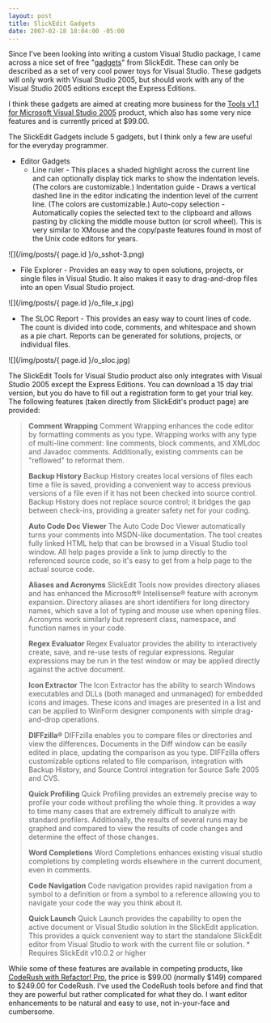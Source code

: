```yaml
---
layout: post
title: SlickEdit Gadgets
date: 2007-02-18 18:04:00 -05:00
---
```


Since I've been looking into writing a custom Visual Studio package, I came across a nice set of free "[gadgets](http://www.slickedit.com/content/view/441)" from SlickEdit. These can only be described as a set of very cool power toys for Visual Studio. These gadgets will only work with Visual Studio 2005, but should work with any of the Visual Studio 2005 editions except the Express Editions.

I think these gadgets are aimed at creating more business for the [Tools v1.1 for Microsoft Visual Studio 2005](http://www.slickedit.com/content/view/385/234/) product, which also has some very nice features and is currently priced at $99.00.

The SlickEdit Gadgets include 5 gadgets, but I think only a few are useful for the everyday programmer. 

*   Editor Gadgets  
    *   Line ruler - This places a shaded highlight across the current line and can optionally display tick marks to show the indentation levels. (The colors are customizable.)  Indentation guide - Draws a vertical dashed line in the editor indicating the indention level of the current line. (The colors are customizable.)  Auto-copy selection - Automatically copies the selected text to the clipboard and allows pasting by clicking the middle mouse button (or scroll wheel). This is very similar to XMouse and the copy/paste features found in most of the Unix code editors for years. 

![](/img/posts/{ page.id }/o_sshot-3.png) 

*   File Explorer - Provides an easy way to open solutions, projects, or single files in Visual Studio. It also makes it easy to drag-and-drop files into an open Visual Studio project. 

![](/img/posts/{ page.id }/o_file_x.jpg) 

*   The SLOC Report - This provides an easy way to count lines of code. The count is divided into code, comments, and whitespace and shown as a pie chart. Reports can be generated for solutions, projects, or individual files. 

![](/img/posts/{ page.id }/o_sloc.jpg) 

The SlickEdit Tools for Visual Studio product also only integrates with Visual Studio 2005 except the Express Editions. You can download a 15 day trial version, but you do have to fill out a registration form to get your trial key. The following features (taken directly from SlickEdit's product page) are provided:

> **Comment Wrapping** Comment Wrapping enhances the code editor by formatting comments as you type. Wrapping works with any type of multi-line comment: line comments, block comments, and XMLdoc and Javadoc comments. Additionally, existing comments can be "reflowed" to reformat them.
> 
> **Backup History** Backup History creates local versions of files each time a file is saved, providing a convenient way to access previous versions of a file even if it has not been checked into source control. Backup History does not replace source control; it bridges the gap between check-ins, providing a greater safety net for your coding.
> 
> **Auto Code Doc Viewer** The Auto Code Doc Viewer automatically turns your comments into MSDN-like documentation. The tool creates fully linked HTML help that can be browsed in a Visual Studio tool window. All help pages provide a link to jump directly to the referenced source code, so it's easy to get from a help page to the actual source code.
> 
> **Aliases and Acronyms** SlickEdit Tools now provides directory aliases and has enhanced the Microsoft® Intellisense® feature with acronym expansion. Directory aliases are short identifiers for long directory names, which save a lot of typing and mouse use when opening files. Acronyms work similarly but represent class, namespace, and function names in your code.
> 
> **Regex Evaluator** Regex Evaluator provides the ability to interactively create, save, and re-use tests of regular expressions. Regular expressions may be run in the test window or may be applied directly against the active document.
> 
> **Icon Extractor** The Icon Extractor has the ability to search Windows executables and DLLs (both managed and unmanaged) for embedded icons and images. These icons and images are presented in a list and can be applied to WinForm designer components with simple drag-and-drop operations.
> 
> **DIFFzilla®** DIFFzilla enables you to compare files or directories and view the differences. Documents in the Diff window can be easily edited in place, updating the comparison as you type. DIFFzilla offers customizable options related to file comparison, integration with Backup History, and Source Control integration for Source Safe 2005 and CVS.
> 
> **Quick Profiling** Quick Profiling provides an extremely precise way to profile your code without profiling the whole thing. It provides a way to time many cases that are extremely difficult to analyze with standard profilers. Additionally, the results of several runs may be graphed and compared to view the results of code changes and determine the effect of those changes.
> 
> **Word Completions** Word Completions enhances existing visual studio completions by completing words elsewhere in the current document, even in comments.
> 
> **Code Navigation** Code navigation provides rapid navigation from a symbol to a definition or from a symbol to a reference allowing you to navigate your code the way you think about it.
> 
> **Quick Launch** Quick Launch provides the capability to open the active document or Visual Studio solution in the SlickEdit application. This provides a quick convenient way to start the standalone SlickEdit editor from Visual Studio to work with the current file or solution. * Requires SlickEdit v10.0.2 or higher

While some of these features are available in competing products, like [CodeRush with Refactor! Pro](http://www.devexpress.com/Products/NET/IDETools/CodeRush/), the price is $99.00 (normally $149) compared to $249.00 for CodeRush. I've used the CodeRush tools before and find that they are powerful but rather complicated for what they do. I want editor enhancements to be natural and easy to use, not in-your-face and cumbersome.
